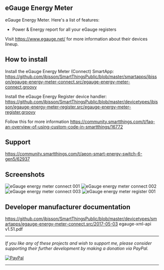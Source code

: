 ## eGauge Energy Meter

eGauge Energy Meter. Here's a list of features:

- Power & Energy report for all your eGauge registers

Visit https://www.egauge.net/ for more information about their devices lineup.

## How to install
Install the eGauge Energy Meter (Connect) SmartApp: https://github.com/jbisson/SmartThingsPublic/blob/master/smartapps/jbisson/egauge-energy-meter-connect.src/egauge-energy-meter-connect.groovy

Install the eGauge Energy Register device handler: https://github.com/jbisson/SmartThingsPublic/blob/master/devicetypes/jbisson/egauge-energy-meter-register.src/egauge-energy-meter-register.groovy

Follow this for more information https://community.smartthings.com/t/faq-an-overview-of-using-custom-code-in-smartthings/16772

## Support
https://community.smartthings.com/t/aeon-smart-energy-switch-6-gen5/62937

## Screenshots
![eGauge energy meter connect 001](https://github.com/jbisson/SmartThingsPublic-/blob/master/smartapps/jbisson/egauge-energy-meter-connect.src/device%20screenshots/2019-01-26%20energy-meter-connect-001.jpg)
![eGauge energy meter connect 002](https://github.com/jbisson/SmartThingsPublic-/blob/master/smartapps/jbisson/egauge-energy-meter-connect.src/device%20screenshots/2019-01-26%20energy-meter-connect-002.jpg)
![eGauge energy meter connect 003](https://github.com/jbisson/SmartThingsPublic-/blob/master/smartapps/jbisson/egauge-energy-meter-connect.src/device%20screenshots/2019-01-26%20energy-meter-connect-003.jpg)
![eGauge energy meter register 001](https://github.com/jbisson/SmartThingsPublic-/blob/master/devicetypes/jbisson/egauge-energy-meter-register.src/device%20screenshots/2019-01-26%20energy-meter-register-001.jpg)

## Developer manufacturer documentation
https://github.com/jbisson/SmartThingsPublic/blob/master/devicetypes/smartapps/egauge-energy-meter-connect.src/2017-05-03 egauge-xml-api v1.51.pdf

---

*If you like any of these projects and wish to support me, please consider supporting their further
development by making a donation via PayPal.*

[![PayPal](https://www.paypalobjects.com/en_US/i/btn/btn_donate_LG.gif)](https://www.paypal.com/cgi-bin/webscr?cmd=_s-xclick&hosted_button_id=LNDQQW7HQPN98)

---

